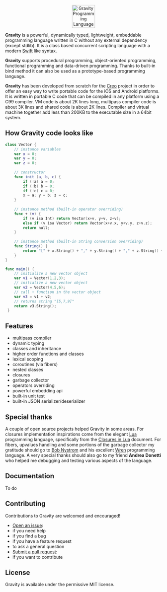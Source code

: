 <p align="center" >
<img src="https://raw.githubusercontent.com/marcobambini/gravity/master/docs/images/logo.png" height="74px" alt="Gravity Programming Language" title="Gravity Programming Language">
</p>

**Gravity** is a powerful, dynamically typed, lightweight, embeddable programming language written in C without any external dependency (except stdlib). It is a class based concurrent scripting language with a modern <a href="https://github.com/apple/swift">Swift</a> like syntax.

**Gravity** supports procedural programming, object-oriented programming, functional programming and data-driven programming. Thanks to built-in bind method it can also be used as a prototype-based programming language.

**Gravity** has been developed from scratch for the <a href="http://creolabs.com" target="_blank">Creo</a> project in order to offer an easy way to write portable code for the iOS and Android platforms. It is written in portable C code that can be compiled in any platform using a C99 compiler. VM code is about 2K lines long, multipass compiler code is about 3K lines and shared code is about 2K lines. Compiler and virtual machine together add less than 200KB to the executable size in a 64bit system.

## How Gravity code looks like

```swift
class Vector {
	// instance variables
	var x = 0;
	var y = 0;
	var z = 0;
	
	// constructor
	func init (a, b, c) {
		if (!a) a = 0;
		if (!b) b = 0;
		if (!c) c = 0;
		x = a; y = b; z = c;
	}
	
	// instance method (built-in operator overriding)
	func + (v) {
		if (v isa Int) return Vector(x+v, y+v, z+v);
		else if (v isa Vector) return Vector(x+v.x, y+v.y, z+v.z);
		return null;
	}
  	
	// instance method (built-in String conversion overriding)
	func String() {
		return "[" + x.String() + "," + y.String() + "," + z.String() + "]";
	}
}

func main() {
	// initialize a new vector object
	var v1 = Vector(1,2,3);
	// initialize a new vector object
	var v2 = Vector(4,5,6);
	// call + function in the vector object
	var v3 = v1 + v2;
	// returns string "[5,7,9]"
	return v3.String();
 }
 ```

## Features
* multipass compiler
* dynamic typing
* classes and inheritance
* higher order functions and classes
* lexical scoping
* coroutines (via fibers)
* nested classes
* closures
* garbage collector
* operators overriding
* powerful embedding api
* built-in unit test
* built-in JSON serializer/deserializer

## Special thanks
A couple of open source projects helped Gravity in some areas. For closures implementation inspirations come from the elegant <a href="http://www.lua.org" target="_blank">Lua</a> programming language, specifically from the <a href="http://www.cs.tufts.edu/~nr/cs257/archive/roberto-ierusalimschy/closures-draft.pdf">Closures in Lua</a> document. For fibers, upvalues handling and some portions of the garbage collector my gratitude should go to <a href="http://journal.stuffwithstuff.com" target="_blank">Bob Nystrom</a> and his excellent <a href="https://github.com/munificent/wren">Wren</a> programming language. A very special thanks should also go to my friend **Andrea Donetti** who helped me debugging and testing various aspects of the language.

## Documentation
To do

## Contributing
Contributions to Gravity are welcomed and encouraged!
* <a href="https://github.com/marcobambini/gravity/issues/new">Open an issue</a>:
 * if you need help
 * if you find a bug
 * if you have a feature request
 * to ask a general question
* <a href="https://github.com/marcobambini/gravity/pulls">Submit a pull request</a>:
 * if you want to contribute

## License
Gravity is available under the permissive MIT license.
